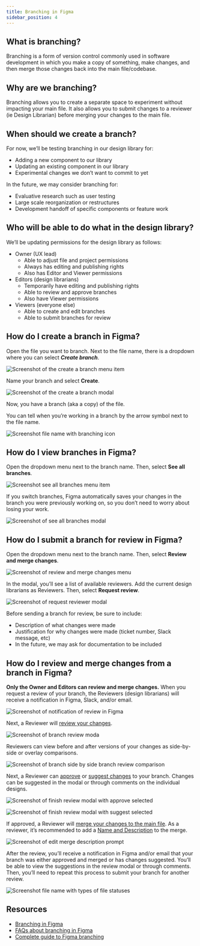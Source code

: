 ```yaml
---
title: Branching in Figma
sidebar_position: 4
---
```


## What is branching?
Branching is a form of version control commonly used in software development in which you make a copy of something, make changes, and then merge those changes back into the main file/codebase.

## Why are we branching?
Branching allows you to create a separate space to experiment without impacting your main file. It also allows you to submit changes to a reviewer (ie Design Librarian) before merging your changes to the main file.

## When should we create a branch?
For now, we’ll be testing branching in our design library for:

* Adding a new component to our library
* Updating an existing component in our library
* Experimental changes we don’t want to commit to yet

In the future, we may consider branching for:

* Evaluative research such as user testing
* Large scale reorganization or restructures
* Development handoff of specific components or feature work

## Who will be able to do what in the design library?
We’ll be updating permissions for the design library as follows:

* Owner (UX lead)
    * Able to adjust file and project permissions
    * Always has editing and publishing rights
    * Also has Editor and Viewer permissions
* Editors (design librarians)
    * Temporarily have editing and publishing rights
    * Able to review and approve branches
    * Also have Viewer permissions
* Viewers (everyone else)
    * Able to create and edit branches
    * Able to submit branches for review

## How do I create a branch in Figma?
Open the file you want to branch. Next to the file name, there is a dropdown where you can select **_Create branch_**.


![Screenshot of the create a branch menu item](/img/figma/figma-create-a-branch-menu.png)

Name your branch and select **Create**.

![Screenshot of the create a branch modal](/img/figma/figma-create-a-branch-modal.png)


Now, you have a branch (aka a copy) of the file. 

You can tell when you’re working in a branch by the arrow symbol next to the file name.

![Screenshot file name with branching icon](/img/figma/figma-branching-file-name.png)


## How do I view branches in Figma?

Open the dropdown menu next to the branch name. Then, select **See all branches**. 

![Screenshot see all branches menu item](/img/figma/figma-see-all-branches-menu.png)


If you switch branches, Figma automatically saves your changes in the branch you were previously working on, so you don’t need to worry about losing your work.

![Screenshot of see all branches modal](/img/figma/figma-see-all-branches-modal.png)



## How do I submit a branch for review in Figma?

Open the dropdown menu next to the branch name. Then, select **Review and merge changes**.


![Screenshot of review and merge changes menu](/img/figma/figma-see-all-branches-modal.png)


In the modal, you’ll see a list of available reviewers. Add the current design librarians as Reviewers. Then, select **Request review**.


![Screenshot of request reviewer modal](/img/figma/figma-branching-request-review-modal.png)

Before sending a branch for review, be sure to include:
- Description of what changes were made
- Justification for why changes were made (ticket number, Slack message, etc)
- In the future, we may ask for documentation to be included


## How do I review and merge changes from a branch in Figma?

**Only the Owner and Editors can review and merge changes.** When you request a review of your branch, the Reviewers (design librarians) will receive a notification in Figma, Slack, and/or email.

![Screenshot of notification of review in Figma](/img/figma/figma-branching-notification.png)


Next, a Reviewer will [review your changes](https://help.figma.com/hc/en-us/articles/5693123873687/#review-changes). 


![Screenshot of branch review moda](/img/figma/figma-branch-review-modal.png)


Reviewers can view before and after versions of your changes as side-by-side or overlay comparisons.


![Screenshot of branch side by side branch review comparison](/img/figma/figma-branch-review-comparison.png)


Next, a Reviewer can [approve](https://help.figma.com/hc/en-us/articles/5693123873687/#approve) or [suggest changes](https://help.figma.com/hc/en-us/articles/5693123873687/#suggest-changes) to your branch. Changes can be suggested in the modal or through comments on the individual designs.

![Screenshot of finish review modal with approve selected](/img/figma/figma-branching-finish-review-modal-approve.png)

![Screenshot of finish review modal with suggest selected](/img/figma/figma-branching-finish-review-modal-suggest.png)


If approved, a Reviewer will [merge your changes to the main file](https://help.figma.com/hc/en-us/articles/5691189138839/). As a reviewer, it’s recommended to add a [Name and Description](https://www.figma.com/best-practices/branching-in-figma/best-practices-when-using-branches/#naming-your-branches) to the merge.

![Screenshot of edit merge description prompt](/img/figma/figma-branching-edit-merge-description-button.png)


After the review, you’ll receive a notification in Figma and/or email that your branch was either approved and merged or has changes suggested. You’ll be able to view the suggestions in the review modal or through comments. Then, you’ll need to repeat this process to submit your branch for another review.

![Screenshot file name with types of file statuses](/img/figma/figma-branch-file-status.png)


## Resources
* [Branching in Figma](https://www.figma.com/best-practices/branching-in-figma/)
* [FAQs about branching in Figma](https://www.figma.com/best-practices/branching-in-figma/questions/)
* [Complete guide to Figma branching](https://ben-maclaren.medium.com/the-complete-guide-to-figma-branching-15bc369f9df6)